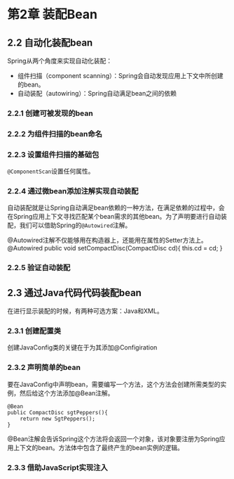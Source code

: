 # 第2章 装配Bean #

## 2.2 自动化装配bean ##
Spring从两个角度来实现自动化装配：
* 组件扫描（component scanning）：Spring会自动发现应用上下文中所创建的bean。
* 自动装配（autowiring）：Spring自动满足bean之间的依赖

### 2.2.1 创建可被发现的bean ###

### 2.2.2 为组件扫描的bean命名 ###


### 2.2.3 设置组件扫描的基础包 ###
`@ComponentScan`设置任何属性。

### 2.2.4 通过微bean添加注解实现自动装配 ###
自动装配就是让Spring自动满足bean依赖的一种方法，在满足依赖的过程中，会在Spring应用上下文寻找匹配某个bean需求的其他bean。为了声明要进行自动装配，我们可以借助Spring的`@Autowired`注解。

@Autowired注解不仅能够用在构造器上，还能用在属性的Setter方法上。
	@Autowired
	public void setCompactDisc(CompactDisc cd){
		this.cd = cd;
	}

### 2.2.5 验证自动装配 ###

## 2.3 通过Java代码代码装配bean ##
在进行显示装配的时候，有两种可选方案：Java和XML。


### 2.3.1 创建配置类 ###
创建JavaConfig类的关键在于为其添加@Configiration

### 2.3.2 声明简单的bean ###
要在JavaConfig中声明bean，需要编写一个方法，这个方法会创建所需类型的实例，然后给这个方法添加@Bean注解。
	
	@Bean
	public CompactDisc sgtPeppers(){
		return new SgtPeppers();
	}
@Bean注解会告诉Spring这个方法将会返回一个对象，该对象要注册为Spring应用上下文的bean。方法体中包含了最终产生的bean实例的逻辑。

### 2.3.3 借助JavaScript实现注入 ###
